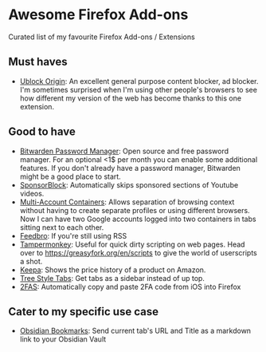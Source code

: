# Awesome Firefox Add-ons
Curated list of my favourite Firefox Add-ons / Extensions

## Must haves
- [Ublock Origin](https://addons.mozilla.org/en-US/firefox/addon/ublock-origin/): An excellent general purpose content blocker, ad blocker. I'm sometimes surprised when I'm using other people's browsers to see how different my version of the web has become thanks to this one extension.

## Good to have
- [Bitwarden Password Manager](https://addons.mozilla.org/en-US/firefox/addon/bitwarden-password-manager/): Open source and free password manager. For an optional <1$ per month you can enable some additional features. If you don't already have a password manager, Bitwarden might be a good place to start.
- [SponsorBlock](https://addons.mozilla.org/en-US/firefox/addon/sponsorblock/): Automatically skips sponsored sections of Youtube videos.
- [Multi-Account Containers](https://addons.mozilla.org/en-US/firefox/addon/multi-account-containers/): Allows separation of browsing context without having to create separate profiles or using different browsers. Now I can have two Google accounts logged into two containers in tabs sitting next to each other.
- [Feedbro](https://addons.mozilla.org/en-US/firefox/addon/feedbroreader/): If you're still using RSS
- [Tampermonkey](https://addons.mozilla.org/en-US/firefox/addon/tampermonkey/): Useful for quick dirty scripting on web pages. Head over to https://greasyfork.org/en/scripts to give the world of userscripts a shot.
- [Keepa](https://addons.mozilla.org/en-US/firefox/addon/keepa/): Shows the price history of a product on Amazon.
- [Tree Style Tabs](https://addons.mozilla.org/en-US/firefox/addon/tree-style-tab/): Get tabs as a sidebar instead of up top.
- [2FAS](https://addons.mozilla.org/en-US/firefox/addon/2fas-two-factor-authentication/): Automatically copy and paste 2FA code from iOS into Firefox

## Cater to my specific use case
- [Obsidian Bookmarks](https://addons.mozilla.org/en-US/firefox/addon/obsidian-bookmarks/): Send current tab's URL and Title as a markdown link to your Obsidian Vault
